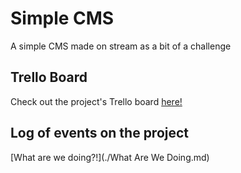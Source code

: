 # Simple CMS
A simple CMS made on stream as a bit of a challenge

## Trello Board
Check out the project's Trello board [here!](https://trello.com/b/S2gdVTdb/simple-cms)

## Log of events on the project
[What are we doing?!](./What Are We Doing.md)